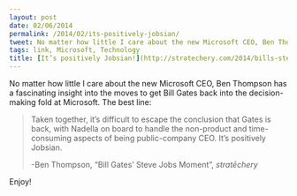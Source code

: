 ```yaml
---
layout: post
date: 02/06/2014
permalink: /2014/02/its-positively-jobsian/
tweet: No matter how little I care about the new Microsoft CEO, Ben Thompson sucked me in!
tags: link, Microsoft, Technology
title: [It’s positively Jobsian!](http://stratechery.com/2014/bills-steve-moment/)
---
```


<p>No matter how little I care about the new Microsoft CEO, Ben Thompson has a fascinating insight into the moves to get Bill Gates back into the decision-making fold at Microsoft. The best line:</p>

<blockquote>
  <p>Taken together, it’s difficult to escape the conclusion that Gates is back, with Nadella on board to handle the non-product and time-consuming aspects of being public-company CEO. It’s positively Jobsian.</p>
  
  <p>-Ben Thompson, &#8220;Bill Gates&#8217; Steve Jobs Moment&#8221;, <em>stratēchery</em></p>
</blockquote>

<p>Enjoy!</p>